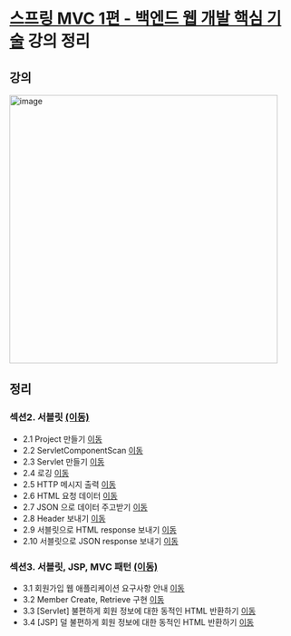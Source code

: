 # [스프링 MVC 1편 - 백엔드 웹 개발 핵심 기술](https://www.inflearn.com/course/%EC%8A%A4%ED%94%84%EB%A7%81-mvc-1/dashboard) 강의 정리 

## 강의
<img width="473" alt="image" src="https://github.com/snaag/study-spring-mvc-1/assets/42943992/bcb4c401-e8f1-4258-bc90-21ede9af3c34">

## 정리
### 섹션2. 서블릿 [(이동)](https://github.com/snaag/study-spring-mvc-1/tree/main/note/section-2)
- 2.1 Project 만들기 [이동](https://github.com/snaag/study-spring-mvc-1/tree/main/note/section-2#21-project-%EB%A7%8C%EB%93%A4%EA%B8%B0)
- 2.2 ServletComponentScan [이동](https://github.com/snaag/study-spring-mvc-1/tree/main/note/section-2#22-servletcomponentscan)
- 2.3 Servlet 만들기 [이동](https://github.com/snaag/study-spring-mvc-1/tree/main/note/section-2#23-servlet-%EB%A7%8C%EB%93%A4%EA%B8%B0)
- 2.4 로깅 [이동](https://github.com/snaag/study-spring-mvc-1/tree/main/note/section-2#24-%EB%A1%9C%EA%B9%85)
- 2.5 HTTP 메시지 출력 [이동](https://github.com/snaag/study-spring-mvc-1/tree/main/note/section-2#25-http-%EB%A9%94%EC%8B%9C%EC%A7%80-%EC%B6%9C%EB%A0%A5)
- 2.6 HTML 요청 데이터 [이동](https://github.com/snaag/study-spring-mvc-1/tree/main/note/section-2#26-html-%EC%9A%94%EC%B2%AD-%EB%8D%B0%EC%9D%B4%ED%84%B0)
- 2.7 JSON 으로 데이터 주고받기 [이동](https://github.com/snaag/study-spring-mvc-1/tree/main/note/section-2#27-json-%EC%9C%BC%EB%A1%9C-%EB%8D%B0%EC%9D%B4%ED%84%B0-%EC%A3%BC%EA%B3%A0%EB%B0%9B%EA%B8%B0)
- 2.8 Header 보내기 [이동](https://github.com/snaag/study-spring-mvc-1/tree/main/note/section-2#28-header-%EB%B3%B4%EB%82%B4%EA%B8%B0)
- 2.9 서블릿으로 HTML response 보내기 [이동](https://github.com/snaag/study-spring-mvc-1/tree/main/note/section-2#29-%EC%84%9C%EB%B8%94%EB%A6%BF%EC%9C%BC%EB%A1%9C-html-response-%EB%B3%B4%EB%82%B4%EA%B8%B0)
- 2.10 서블릿으로 JSON response 보내기 [이동](https://github.com/snaag/study-spring-mvc-1/tree/main/note/section-2#210-%EC%84%9C%EB%B8%94%EB%A6%BF%EC%9C%BC%EB%A1%9C-json-response-%EB%B3%B4%EB%82%B4%EA%B8%B0)

### 섹션3. 서블릿, JSP, MVC 패턴 [(이동)](https://github.com/snaag/study-spring-mvc-1/tree/main/note/section-3)
- 3.1 회원가입 웹 애플리케이션 요구사항 안내 [이동](https://github.com/snaag/study-spring-mvc-1/blob/main/note/section-3/README.md#31-%ED%9A%8C%EC%9B%90%EA%B0%80%EC%9E%85-%EC%9B%B9-%EC%95%A0%ED%94%8C%EB%A6%AC%EC%BC%80%EC%9D%B4%EC%85%98-%EC%9A%94%EA%B5%AC%EC%82%AC%ED%95%AD-%EC%95%88%EB%82%B4)
- 3.2 Member Create, Retrieve 구현 [이동](https://github.com/snaag/study-spring-mvc-1/blob/main/note/section-3/README.md#32-member-create-retrieve-%EA%B5%AC%ED%98%84)
- 3.3 [Servlet] 불편하게 회원 정보에 대한 동적인 HTML 반환하기 [이동](https://github.com/snaag/study-spring-mvc-1/blob/main/note/section-3/README.md#33-servlet-%EB%B6%88%ED%8E%B8%ED%95%98%EA%B2%8C-%ED%9A%8C%EC%9B%90-%EC%A0%95%EB%B3%B4%EC%97%90-%EB%8C%80%ED%95%9C-%EB%8F%99%EC%A0%81%EC%9D%B8-html-%EB%B0%98%ED%99%98%ED%95%98%EA%B8%B0)
- 3.4 [JSP] 덜 불편하게 회원 정보에 대한 동적인 HTML 반환하기 [이동](https://github.com/snaag/study-spring-mvc-1/blob/main/note/section-3/README.md#34-jsp-%EB%8D%9C-%EB%B6%88%ED%8E%B8%ED%95%98%EA%B2%8C-%ED%9A%8C%EC%9B%90-%EC%A0%95%EB%B3%B4%EC%97%90-%EB%8C%80%ED%95%9C-%EB%8F%99%EC%A0%81%EC%9D%B8-html-%EB%B0%98%ED%99%98%ED%95%98%EA%B8%B0)
